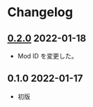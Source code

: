 # Changelog

## [0.2.0] 2022-01-18

- Mod ID を変更した。

## 0.1.0 2022-01-17

- 初版

[0.2.0]: https://github.com/hirmiura/starsector-mod-Font_TamaTou_for_Orbitron/compare/0.1.0...0.2.0
